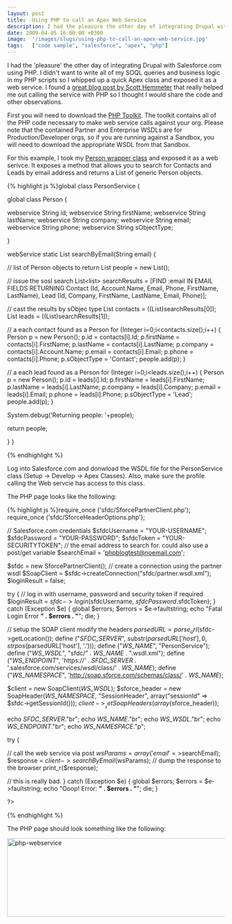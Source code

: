 ```yaml
---
layout: post
title:  Using PHP to call an Apex Web Service
description: I had the pleasure the other day of integrating Drupal with Salesforce.com using PHP. I didnt want to write all of my SOQL queries and business logic in my PHP scripts so I whipped up a quick Apex class and exposed it as a web service. I found a great blog post by Scott Hemmeter that really helped me out calling the service with PHP so I thought I would share the code and other observations. First you will need to download the PHP Toolkit . The toolkit contains all of the PHP code necessary to m
date: 2009-04-05 16:00:00 +0300
image:  '/images/slugs/using-php-to-call-an-apex-web-service.jpg'
tags:   ["code sample", "salesforce", "apex", "php"]
---
```

<p>I had the 'pleasure' the other day of integrating Drupal with Salesforce.com using PHP. I didn't want to write all of my SOQL queries and business logic in my PHP scripts so I whipped up a quick Apex class and exposed it as a web service. I found a <a href="http://sfdc.arrowpointe.com/2008/12/05/calling-apex-web-services-from-php/" target="_blank">great blog post by Scott Hemmeter</a> that really helped me out calling the service with PHP so I thought I would share the code and other observations.</p>
<p>First you will need to download the <a href="http://wiki.developerforce.com/index.php/PHP_Toolkit" target="_blank">PHP Toolkit</a>. The toolkit contains all of the PHP code necessary to make web service calls against your org. Please note that the contained Partner and Enterprise WSDLs are for Production/Developer orgs, so if you are running against a Sandbox, you will need to download the appropriate WSDL from that Sandbox.</p>
<p>For this example, I took my <a href="/2009/02/24/returning-contacts-and-leads-with-custom-wrapper-class/" target="_blank">Person wrapper class</a> and exposed it as a web serivce. It exposes a method that allows you to search for Contacts and Leads by email address and returns a List of generic Person objects.</p>
{% highlight js %}global class PersonService {

 global class Person {

  webservice String id;
  webservice String firstName;
  webservice String lastName;
  webservice String company;
  webservice String email;
  webservice String phone;
  webservice String sObjectType;

 }

 webService static List<person> searchByEmail(String email) {

  // list of Person objects to return
  List<person> people = new List<person>();

  // issue the sosl search
  List<list<sobject>> searchResults = [FIND :email IN EMAIL FIELDS RETURNING
   Contact (Id, Account.Name, Email, Phone, FirstName, LastName),
   Lead (Id, Company, FirstName, LastName, Email, Phone)];

  // cast the results by sObjec type
  List<contact> contacts = ((List<contact>)searchResults[0]);
  List<lead> leads = ((List<lead>)searchResults[1]);

  // a each contact found as a Person
  for (Integer i=0;i<contacts.size();i++) {
   Person p = new Person();
   p.id = contacts[i].Id;
   p.firstName = contacts[i].FirstName;
   p.lastName = contacts[i].LastName;
   p.company = contacts[i].Account.Name;
   p.email = contacts[i].Email;
   p.phone = contacts[i].Phone;
   p.sObjectType = 'Contact';
   people.add(p);
  }

  // a each lead found as a Person
  for (Integer i=0;i<leads.size();i++) {
   Person p = new Person();
   p.id = leads[i].Id;
   p.firstName = leads[i].FirstName;
   p.lastName = leads[i].LastName;
   p.company = leads[i].Company;
   p.email = leads[i].Email;
   p.phone = leads[i].Phone;
   p.sObjectType = 'Lead';
   people.add(p);
  }

  System.debug('Returning people: '+people);

  return people;

 }
}

{% endhighlight %}
<p>Log into Salesforce.com and donwload the WSDL file for the PersonService class (Setup -> Develop -> Apex Classes). Also, make sure the profile calling the Web servcie has access to this class.</p>
<p>The PHP page looks like the following:</p>
{% highlight js %}<?PHP

require_once ('sfdc/SforcePartnerClient.php');
require_once ('sfdc/SforceHeaderOptions.php');

// Salesforce.com credentials
$sfdcUsername = "YOUR-USERNAME";
$sfdcPassword = "YOUR-PASSWORD";
$sfdcToken = "YOUR-SECURITYTOKEN";
// the email address to search for. could also use a post/get variable
$searchEmail = 'phpblogtest@noemail.com';

$sfdc = new SforcePartnerClient();
// create a connection using the partner wsdl
$SoapClient = $sfdc->createConnection("sfdc/partner.wsdl.xml");
$loginResult = false;

try {
 // log in with username, password and security token if required
 $loginResult = $sfdc->login($sfdcUsername, $sfdcPassword.$sfdcToken);
} catch (Exception $e) {
 global $errors;
 $errors = $e->faultstring;
 echo "Fatal Login Error <b>" . $errors . "</b>";
 die;
}

// setup the SOAP client modify the headers
$parsedURL = parse_url($sfdc->getLocation());
define ("_SFDC_SERVER_", substr($parsedURL['host'],0,strpos($parsedURL['host'], '.')));
define ("_WS_NAME_", "PersonService");
define ("_WS_WSDL_", "sfdc/" . _WS_NAME_ . ".wsdl.xml");
define ("_WS_ENDPOINT_", 'https://' . _SFDC_SERVER_ . '.salesforce.com/services/wsdl/class/' . _WS_NAME_);
define ("_WS_NAMESPACE_", 'http://soap.sforce.com/schemas/class/' . _WS_NAME_);

$client = new SoapClient(_WS_WSDL_);
$sforce_header = new SoapHeader(_WS_NAMESPACE_, "SessionHeader", array("sessionId" => $sfdc->getSessionId()));
$client->__setSoapHeaders(array($sforce_header));

echo _SFDC_SERVER_."br";
echo _WS_NAME_."br";
echo _WS_WSDL_."br";
echo _WS_ENDPOINT_."br";
echo _WS_NAMESPACE_."p";

try {

 // call the web service via post
 $wsParams=array('email'=>$searchEmail);
 $response = $client->searchByEmail($wsParams);
 // dump the response to the browser
 print_r($response);

// this is really bad.
} catch (Exception $e) {
 global $errors;
 $errors = $e->faultstring;
 echo "Ooop! Error: <b>" . $errors . "</b>";
 die;
}

?>

{% endhighlight %}
<p>The PHP page should look something like the following:</p>
<img class="alignnone size-full wp-image-648" title="php-webservice" src="http://res.cloudinary.com/blog-jeffdouglas-com/image/upload/v1400399631/php-webservice_ax7qbi.png" alt="php-webservice" width="544" height="182" />
